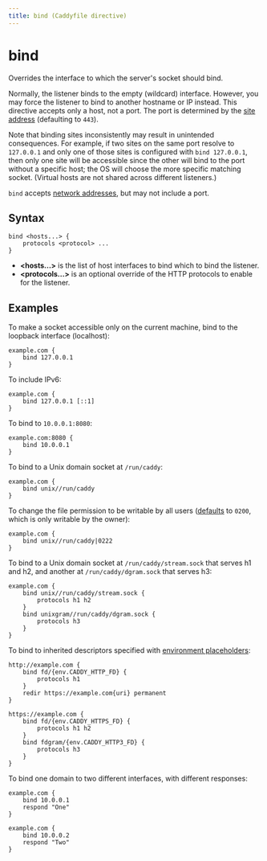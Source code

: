 ```yaml
---
title: bind (Caddyfile directive)
---
```


# bind

Overrides the interface to which the server's socket should bind.

Normally, the listener binds to the empty (wildcard) interface. However, you may force the listener to bind to another hostname or IP instead. This directive accepts only a host, not a port. The port is determined by the [site address](/docs/caddyfile/concepts#addresses) (defaulting to `443`).

Note that binding sites inconsistently may result in unintended consequences. For example, if two sites on the same port resolve to `127.0.0.1` and only one of those sites is configured with `bind 127.0.0.1`, then only one site will be accessible since the other will bind to the port without a specific host; the OS will choose the more specific matching socket. (Virtual hosts are not shared across different listeners.)

`bind` accepts [network addresses](/docs/conventions#network-addresses), but may not include a port.


## Syntax

```caddy-d
bind <hosts...> {
	protocols <protocol> ...
}
```

- **&lt;hosts...&gt;** is the list of host interfaces to bind which to bind the listener. 
- **&lt;protocols...&gt;** is an optional override of the HTTP protocols to enable for the listener. 


## Examples

To make a socket accessible only on the current machine, bind to the loopback interface (localhost):

```caddy
example.com {
	bind 127.0.0.1
}
```

To include IPv6:

```caddy
example.com {
	bind 127.0.0.1 [::1]
}
```

To bind to `10.0.0.1:8080`:

```caddy
example.com:8080 {
	bind 10.0.0.1
}
```

To bind to a Unix domain socket at `/run/caddy`:

```caddy
example.com {
	bind unix//run/caddy
}
```

To change the file permission to be writable by all users ([defaults](/docs/conventions#network-addresses) to `0200`, which is only writable by the owner):

```caddy
example.com {
	bind unix//run/caddy|0222
}
```

To bind to a Unix domain socket at `/run/caddy/stream.sock` that serves h1 and h2, and another at `/run/caddy/dgram.sock` that serves h3:

```caddy
example.com {
	bind unix//run/caddy/stream.sock {
		protocols h1 h2
	}
	bind unixgram//run/caddy/dgram.sock {
		protocols h3
	}
}
```

To bind to inherited descriptors specified with [environment placeholders](/docs/conventions#placeholders):

```caddy
http://example.com {
	bind fd/{env.CADDY_HTTP_FD} {
		protocols h1
	}
	redir https://example.com{uri} permanent
}

https://example.com {
	bind fd/{env.CADDY_HTTPS_FD} {
		protocols h1 h2
	}
	bind fdgram/{env.CADDY_HTTP3_FD} {
		protocols h3
	}
}
```

To bind one domain to two different interfaces, with different responses:

```caddy
example.com {
	bind 10.0.0.1
	respond "One"
}

example.com {
	bind 10.0.0.2
	respond "Two"
}
```
